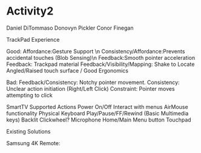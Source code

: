 # Activity2

Daniel DiTommaso
Donovyn Pickler
Conor Finegan

TrackPad Experience

Good:
	Affordance:Gesture Support \n
	Consistency/Affordance:Prevents accidental touches (Blob Sensing)\n
	Feedback:Smooth pointer acceleration
	Feedback: Trackpad material
	Feedback/Visibility/Mapping: Shake to Locate
	Angled/Raised touch surface / Good Ergonomics

Bad: 
	Feedback/Consistency: Notchy pointer movement. 
	Consistency: Unclear action initiation (Right/Left Click)
	Constraint: Pointer moves attempting to click






SmartTV
Supported Actions
Power On/Off
Interact with menus
AirMouse functionality
Physical Keyboard
Play/Pause/FF/Rewind (Basic Multimedia keys)
Backlit
Clickwheel?
Microphone
Home/Main Menu button
Touchpad

Existing Solutions





Samsung 4K Remote:








